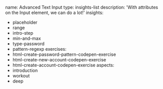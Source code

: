 name: Advanced Text Input
type: insights-list
description: 'With attributes on the Input element, we can do a lot!'
insights:
  - placeholder
  - range
  - intro-step
  - min-and-max
  - type-password
  - pattern-regexp
exercises:
  - html-create-password-pattern-codepen-exercise
  - html-create-new-account-codepen-exercise
  - html-create-account-codepen-exercise
aspects:
  - introduction
  - workout
  - deep
 
